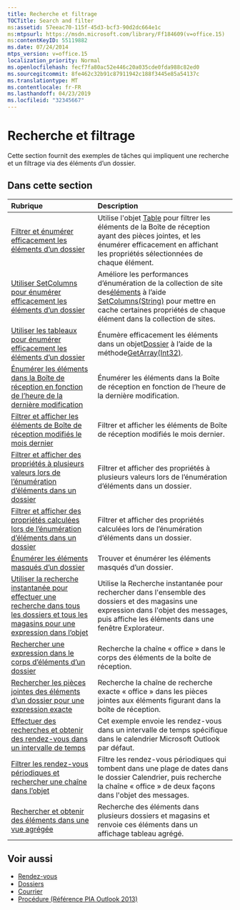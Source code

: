 ```yaml
---
title: Recherche et filtrage
TOCTitle: Search and filter
ms:assetid: 57eeac70-115f-45d3-bcf3-90d2dc664e1c
ms:mtpsurl: https://msdn.microsoft.com/library/Ff184609(v=office.15)
ms:contentKeyID: 55119882
ms.date: 07/24/2014
mtps_version: v=office.15
localization_priority: Normal
ms.openlocfilehash: fecf7fa80ac52e446c20a035cde0fda988c82ed0
ms.sourcegitcommit: 8fe462c32b91c87911942c188f3445e85a54137c
ms.translationtype: MT
ms.contentlocale: fr-FR
ms.lasthandoff: 04/23/2019
ms.locfileid: "32345667"
---
```

# <a name="search-and-filter"></a>Recherche et filtrage

Cette section fournit des exemples de tâches qui impliquent une recherche et un filtrage via des éléments d’un dossier.

## <a name="in-this-section"></a>Dans cette section

|Rubrique|Description|
|:----|:----------|
|[Filtrer et énumérer efficacement les éléments d’un dossier](how-to-filter-and-efficiently-enumerate-items-in-a-folder.md) |Utilise l'objet [Table](https://msdn.microsoft.com/library/bb652856\(v=office.15\)) pour filtrer les éléments de la Boîte de réception ayant des pièces jointes, et les énumérer efficacement en affichant les propriétés sélectionnées de chaque élément.|
|[Utiliser SetColumns pour énumérer efficacement les éléments d’un dossier](how-to-use-setcolumns-to-efficiently-enumerate-items-in-a-folder.md)  |Améliore les performances d’énumération de la collection de site des[éléments](https://msdn.microsoft.com/library/bb645287\(v=office.15\)) à l’aide [SetColumns(String)](https://msdn.microsoft.com/library/bb610268\(v=office.15\)) pour mettre en cache certaines propriétés de chaque élément dans la collection de sites.|
|[Utiliser les tableaux pour énumérer efficacement les éléments d’un dossier](how-to-use-arrays-to-efficiently-enumerate-items-in-a-folder.md)  |Énumère efficacement les éléments dans un objet[Dossier](https://msdn.microsoft.com/library/bb645774\(v=office.15\)) à l’aide de la méthode[GetArray(Int32)](https://msdn.microsoft.com/library/bb608928\(v=office.15\)).|
|[Énumérer les éléments dans la Boîte de réception en fonction de l’heure de la dernière modification](how-to-enumerate-items-in-the-inbox-based-on-the-last-modification-time.md)  |Énumérer les éléments dans la Boîte de réception en fonction de l’heure de la dernière modification.|
|[Filtrer et afficher les éléments de Boîte de réception modifiés le mois dernier](how-to-filter-and-display-inbox-items-modified-in-the-last-month.md)  |Filtrer et afficher les éléments de Boîte de réception modifiés le mois dernier.|
|[Filtrer et afficher des propriétés à plusieurs valeurs lors de l’énumération d’éléments dans un dossier](how-to-filter-and-display-multivalued-properties-when-enumerating-items-in-a-folder.md)  |Filtrer et afficher des propriétés à plusieurs valeurs lors de l’énumération d’éléments dans un dossier.|
|[Filtrer et afficher des propriétés calculées lors de l’énumération d’éléments dans un dossier](how-to-filter-and-display-computed-properties-when-enumerating-items-in-a-folder.md)  |Filtrer et afficher des propriétés calculées lors de l’énumération d’éléments dans un dossier.|
|[Énumérer les éléments masqués d’un dossier](how-to-enumerate-hidden-items-in-a-folder.md)  |Trouver et énumérer les éléments masqués d’un dossier.|
|[Utiliser la recherche instantanée pour effectuer une recherche dans tous les dossiers et tous les magasins pour une expression dans l’objet](how-to-use-instant-search-to-search-all-folders-and-all-stores-for-a-phrase-in-the-subject.md)  |Utilise la Recherche instantanée pour rechercher dans l'ensemble des dossiers et des magasins une expression dans l'objet des messages, puis affiche les éléments dans une fenêtre Explorateur.|
|[Rechercher une expression dans le corps d’éléments d’un dossier](how-to-search-for-a-phrase-in-the-body-of-items-in-a-folder.md) |Recherche la chaîne « office » dans le corps des éléments de la boîte de réception.|
|[Rechercher les pièces jointes des éléments d’un dossier pour une expression exacte](how-to-search-attachments-of-items-in-a-folder-for-an-exact-phrase.md)  |Recherche la chaîne de recherche exacte « office » dans les pièces jointes aux éléments figurant dans la boîte de réception.|
|[Effectuer des recherches et obtenir des rendez-vous dans un intervalle de temps](how-to-search-and-obtain-appointments-in-a-time-range.md)  |Cet exemple envoie les rendez-vous dans un intervalle de temps spécifique dans le calendrier Microsoft Outlook par défaut.|
|[Filtrer les rendez-vous périodiques et rechercher une chaîne dans l’objet](how-to-filter-recurring-appointments-and-search-for-a-string-in-the-subject.md)  |Filtre les rendez-vous périodiques qui tombent dans une plage de dates dans le dossier Calendrier, puis recherche la chaîne « office » de deux façons dans l'objet des messages.|
|[Rechercher et obtenir des éléments dans une vue agrégée](how-to-search-and-obtain-items-in-an-aggregated-view.md) |Recherche des éléments dans plusieurs dossiers et magasins et renvoie ces éléments dans un affichage tableau agrégé.|


## <a name="see-also"></a>Voir aussi

- [Rendez-vous](appointments.md)
- [Dossiers](folders.md)
- [Courrier](mail.md)
- [Procédure (Référence PIA Outlook 2013)](how-do-i-outlook-2013-pia-reference.md)

